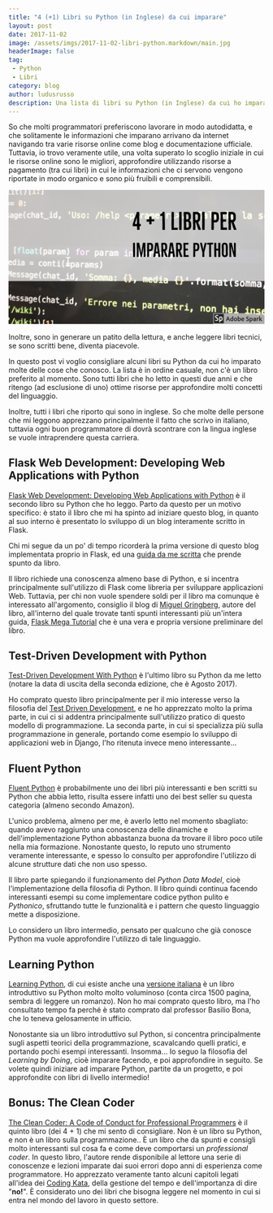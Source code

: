 ```yaml
---
title: "4 (+1) Libri su Python (in Inglese) da cui imparare"
layout: post
date: 2017-11-02
image: /assets/imgs/2017-11-02-libri-python.markdown/main.jpg
headerImage: false
tag:
 - Python
 - Libri
category: blog
author: ludusrusso
description: Una lista di libri su Python (in Inglese) da cui ho imparato a programmare
---
```


So che molti programmatori preferiscono lavorare in modo autodidatta, e che
solitamente le informazioni che imparano arrivano da internet navigando tra
varie risorse online come blog e documentazione ufficiale.
Tuttavia, io trovo veramente utile, una volta superato lo scoglio iniziale in
cui le risorse online
sono le migliori, approfondire utilizzando risorse a pagamento (tra cui libri) in
cui le informazioni che ci servono vengono riportate in modo organico e sono
più fruibili e comprensibili.

![Python Libri Copertina](/assets/imgs/2017-11-02-libri-python.markdown/main.jpg)

Inoltre, sono in generare un patito della lettura, e anche leggere libri tecnici,
se sono scritti bene, diventa piacevole.

In questo post vi voglio consigliare alcuni libri su Python da cui ho imparato
molte delle cose che conosco. La lista è in ordine casuale, non c'è un libro
preferito al momento.
Sono tutti libri che ho letto in questi due anni e che
ritengo (ad esclusione di uno) ottime risorse per approfondire molti concetti del linguaggio.

Inoltre, tutti i libri che riporto qui sono in inglese. So che molte delle persone
che mi leggono apprezzano principalmente il fatto che scrivo in italiano, tuttavia
ogni buon programmatore di dovrà scontrare con la lingua inglese se vuole intraprendere
questa carriera.

## Flask Web Development: Developing Web Applications with Python

[Flask Web Development: Developing Web Applications with Python](http://amzn.to/2zauw1q)
è il secondo
libro su Python che ho leggo. Parto da questo per un motivo specifico: è stato il
libro che mi ha spinto ad iniziare questo blog, in quanto al suo interno è presentato
lo sviluppo di un blog interamente scritto in Flask.

Chi mi segue da un po' di tempo ricorderà la prima versione di questo blog implementata
proprio in Flask, ed una [guida da me scritta](/2016/12/27/tutorial-flask/) che prende spunto da libro.

Il libro richiede una conoscenza almeno base di Python, e si incentra principalmente
sull'utilizzo di Flask come libreria per sviluppare applicazioni Web. Tuttavia, per chi
non vuole spendere soldi per il libro ma comunque è interessato all'argomento, consiglio
il blog di [Miguel Gringberg](https://blog.miguelgrinberg.com/), autore del libro,
all'interno del quale trovate tanti spunti interessanti più un'intera guida, [Flask Mega Tutorial](https://blog.miguelgrinberg.com/post/the-flask-mega-tutorial-part-i-hello-world)
che è una vera e propria versione preliminare del libro.

## Test-Driven Development with Python

[Test-Driven Development With Python](http://amzn.to/2zbOqJy) è l'ultimo libro su
Python da me letto (notare la data di uscita della seconda edizione, che è Agosto 2017).

Ho comprato questo libro principalmente per il mio interesse verso la filosofia del [Test Driven Development](/2017/10/03/tdd-intro/), e ne ho apprezzato molto la prima parte,
in cui ci si addentra principalmente sull'utilizzo pratico di questo modello di programmazione. La seconda parte, in cui si specializza più sulla programmazione in generale, portando come esempio
lo sviluppo di applicazioni web in Django, l'ho ritenuta invece meno interessante...

## Fluent Python

[Fluent Python](http://amzn.to/2zfpAdv) è probabilmente uno dei libri più interessanti
e ben scritti su Python che abbia letto, risulta essere infatti uno dei best seller
su questa categoria (almeno secondo Amazon).

L'unico problema, almeno per me, è averlo letto nel momento sbagliato: quando
avevo raggiunto una conoscenza delle dinamiche e dell'implementazione Python
abbastanza buona da trovare il libro poco utile nella mia formazione. Nonostante
questo, lo reputo uno strumento veramente interessante, e spesso lo consulto per
approfondire l'utilizzo di alcune strutture dati che non uso spesso.

Il libro parte spiegando il funzionamento del *Python Data Model*, cioè l'implementazione
della filosofia di Python. Il libro quindi continua facendo interessanti esempi
su come implementare codice python pulito e *Pythonico*, sfruttando tutte le
funzionalità e i pattern che questo linguaggio mette a disposizione.

Lo considero un libro intermedio, pensato per qualcuno che già conosce Python ma
vuole approfondire l'utilizzo di tale linguaggio.

## Learning Python

[Learning Python](http://amzn.to/2iXwfCY), di cui esiste anche una [versione italiana](http://amzn.to/2zahocJ) è un libro introduttivo su Python molto molto voluminoso (conta circa 1500 pagina, sembra di leggere un romanzo). Non ho mai comprato questo libro, ma l'ho consultato
tempo fa perché è stato comprato dal professor Basilio Bona, che lo teneva gelosamente
in ufficio.

Nonostante sia un libro introduttivo sul Python, si concentra principalmente sugli
aspetti teorici della programmazione, scavalcando quelli pratici, e portando pochi esempi
interessanti. Insomma... Io seguo la filosofia del *Learning by Doing*, cioè imparare
facendo, e poi approfondire in seguito. Se volete quindi iniziare ad imparare Python,
partite da un progetto, e poi approfondite con libri di livello intermedio!

## Bonus: The Clean Coder

[The Clean Coder: A Code of Conduct for Professional Programmers](http://amzn.to/2zcn9qp) è
il quinto libro (dei 4 + 1)
che mi sento di consigliare. Non è un libro su Python, e non è un libro sulla programmazione.. È un libro che da spunti e consigli molto interessanti sul cosa fa e come deve comportarsi
un *professional coder*. In questo libro, l'autore rende disponibile al lettore una serie
di conoscenze e lezioni imparate dai suoi errori dopo anni di esperienza come programmatore.
Ho apprezzato veramente tanto alcuni capitoli legati all'idea dei [Coding Kata](http://codekata.com/), della gestione del tempo e dell'importanza di dire "**no!**". È considerato uno dei libri che bisogna leggere nel momento in cui si entra nel mondo del lavoro in questo settore.
